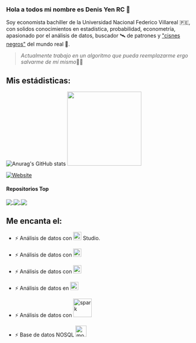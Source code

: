 ### Hola a todos mi nombre es Denis Yen RC 👋
Soy economista bachiller de la Universidad Nacional Federico Villareal 🇵🇪, con solidos conocimientos en estadística, probabilidad, econometría, apasionado por el análisis de datos, buscador 🛰️ de patrones y ["cisnes negros"](https://es.wikipedia.org/wiki/Teoría_del_cisne_negro)  del mundo real 📡.

>*Actualmente trabajo en un algoritmo que pueda reemplazarme ergo*<br>
>*salvarme de mí mismo*🙇‍♂️
## Mis estádisticas:

![Anurag's GitHub stats](https://github-readme-stats.vercel.app/api?username=Denis-Yen&show_icons=true&theme=transparent&layout=compact)
<code><img height="200" src = "https://github-readme-stats.vercel.app/api/top-langs/?username=Denis-Yen&theme=transparent"></code>



[![Website](https://img.shields.io/website?style=plastic&up_color=green&up_message=Visitar&url=https%3A%2F%2Fgithub.com%2FQuantumanAnalitycs)](https://github.com/QuantumanAnalitycs)

#### Repositorios Top


<a href="https://github.com/Denis-Yen/github-readme-stats">
  <img align="center" src="https://github-readme-stats.vercel.app/api/pin/?username=Denis-Yen&repo=DataScience&theme=transparent" />
</a>
<a href="https://github.com/anuraghazra/anuraghazra.github.io">
  <img align="center" src="https://github-readme-stats.vercel.app/api/pin/?username=Denis-Yen&repo=DataCleaning&theme=transparent" />
</a>
<a href="https://github.com/anuraghazra/anuraghazra.github.io">
  <img align="center" src="https://github-readme-stats.vercel.app/api/pin/?username=Denis-Yen&repo=bot.booking&theme=transparent" />
</a>

## Me encanta el:
- ⚡ Análisis de datos con [<img aling ="left" alt = "R" width="22px" src="https://user-images.githubusercontent.com/61916155/117524993-dc82c180-af85-11eb-829e-b1692d38aecf.png"/>][R] Studio.

[R]:https://www.r-project.org/

- ⚡ Análisis de datos con [<img aling ="left" alt = "python" width="22px" src="https://user-images.githubusercontent.com/61916155/117526559-ab0cf480-af8b-11eb-9367-cc5fa13e0dd1.png"/>][python]

[python]:https://www.python.org/

- ⚡ Análisis de datos con [<img aling="left" alt = "stata" width="22px" src="https://user-images.githubusercontent.com/61916155/117526974-0344f600-af8e-11eb-94c8-77bc239da163.png"/>][stata]

[stata]:https://www.stata.com/

- ⚡ Análisis de datos en  [<img aling="left" alt = "sql" width="22px" src="https://user-images.githubusercontent.com/61916155/117527203-ec9f9e80-af8f-11eb-845b-971fd5f98956.png"/>][sql]

[sql]:https://www.microsoft.com/

- ⚡ Análisis de datos con [<img aling="left" alt = "spark" width="50px" src="https://user-images.githubusercontent.com/61916155/117527279-66d02300-af90-11eb-9fa5-f2b676675577.png"/>][spark]

[spark]:https://spark.apache.org/

- ⚡ Base de datos NOSQL [<img aling="left" alt = "mongodb" width="30px" src="https://user-images.githubusercontent.com/61916155/117527385-3ccb3080-af91-11eb-8bd0-8f77ac357d26.png"/>][mongodb]

[mongodb]:https://www.mongodb.com/








